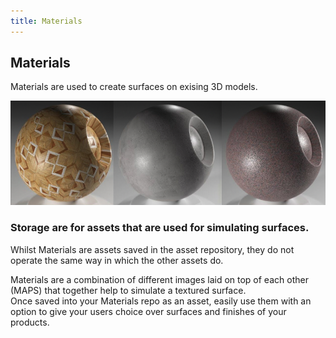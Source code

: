```yaml
---
title: Materials
---
```


## Materials

Materials are used to create surfaces on exising 3D models.

![](Screen%20Shot%202020-10-06%20at%2011.01.26%20am.png)

### Storage are for assets that are used for simulating surfaces. 

Whilst Materials are assets saved in the asset repository, they do not operate the same way in which the other assets do.  

Materials are a combination of different images laid on top of each other (MAPS) that together help to simulate a textured surface.  
Once saved into your Materials repo as an asset, easily use them with an option to give your users choice over surfaces and finishes of your products. 